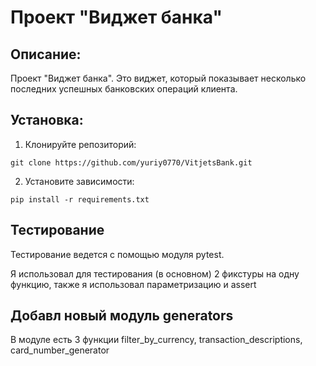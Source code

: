 
# Проект "Виджет банка"

## Описание:

Проект "Виджет банка". Это виджет, который показывает несколько последних успешных банковских операций клиента.

## Установка:

1. Клонируйте репозиторий:
```
git clone https://github.com/yuriy0770/VitjetsBank.git
```

2. Установите зависимости:
```
pip install -r requirements.txt
```

## Тестирование

Тестирование ведется с помощью модуля pytest.

Я использовал для тестирования (в основном) 2 фикстуры на одну функцию,
также я использовал параметризацию и assert

## Добавл новый модуль generators
В модуле есть 3 функции filter_by_currency, transaction_descriptions, card_number_generator


